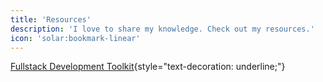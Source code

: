 ```yaml
---
title: 'Resources'
description: 'I love to share my knowledge. Check out my resources.'
icon: 'solar:bookmark-linear'
---
```


[Fullstack Development Toolkit](https://www.notion.so/nullbrains/9816c3a32566417ab60df18aad87a6fc?v=6bd8f03e636b4ed18ca373074edfb603){style="text-decoration: underline;"}